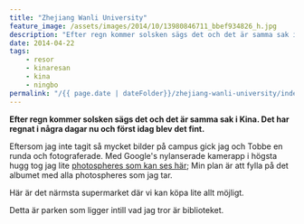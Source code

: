 ```yaml
---
title: "Zhejiang Wanli University"
feature_image: /assets/images/2014/10/13980846711_bbef934826_h.jpg
description: "Efter regn kommer solsken sägs det och det är samma sak i Kina. Det har regnat i några dagar nu och först idag blev det fint."
date: 2014-04-22
tags:
    - resor
    - kinaresan
    - kina
    - ningbo
permalink: "/{{ page.date | dateFolder}}/zhejiang-wanli-university/index.html"  
---
```


**Efter regn kommer solsken sägs det och det är samma sak i Kina. Det har regnat i några dagar nu och först idag blev det fint.**

Eftersom jag inte tagit så mycket bilder på campus gick jag och Tobbe en runda och fotograferade. Med Google's nylanserade kamerapp i högsta hugg tog jag lite [photospheres som kan ses här](https://photos.app.goo.gl/cMUKw6WfxMtHKZT5A); Min plan är att fylla på det albumet med alla photospheres som jag tar.

Här är det närmsta supermarket där vi kan köpa lite allt möjligt.

Detta är parken som ligger intill vad jag tror är biblioteket.
